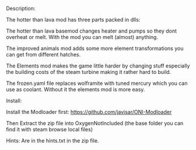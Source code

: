 Description:

The hotter than lava mod has three parts packed in dlls:

The hotter than lava basemod changes heater and pumps so they dont overheat or melt. With the mod you can melt (almost) anything.

The improved animals mod adds some more element transformations you can get from different hatches.

The Elements mod makes the game little harder by changing stuff especially the building costs of the steam turbine making it rather hard to build.

The frozen.yaml file replaces wolframite with tuned mercury which you can use as coolant. Without it the elements mod is more easy.

Install:

Install the Modloader first:
https://github.com/javisar/ONI-Modloader

Then Extract the zip file into OxygenNotIncluded 
(the base folder you can find it with steam browse local files)

Hints:
Are in the hints.txt in the zip file.
